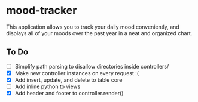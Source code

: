 # mood-tracker
This application allows you to track your daily mood conveniently, and displays all of your moods over the past year in a neat and organized chart.

## To Do
 - [ ] Simplify path parsing to disallow directories inside controllers/
 - [x] Make new controller instances on every request :(
 - [x] Add insert, update, and delete to table core
 - [ ] Add inline python to views
 - [x] Add header and footer to controller.render()
